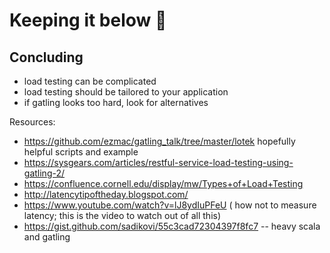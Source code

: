 # Keeping it below 💯

## Concluding

 - load testing can be complicated
 - load testing should be tailored to your application
 - if gatling looks too hard, look for alternatives




Resources:
 - https://github.com/ezmac/gatling_talk/tree/master/lotek hopefully helpful scripts and example
 - https://sysgears.com/articles/restful-service-load-testing-using-gatling-2/
 - https://confluence.cornell.edu/display/mw/Types+of+Load+Testing
 - http://latencytipoftheday.blogspot.com/
 - https://www.youtube.com/watch?v=lJ8ydIuPFeU
   ( how not to measure latency; this is the video to watch out of all this)
 - https://gist.github.com/sadikovi/55c3cad72304397f8fc7 -- heavy scala and gatling

